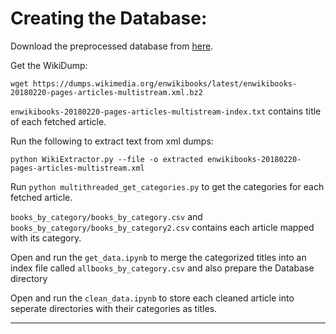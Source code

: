 # Creating the Database:

Download the preprocessed database from [here](https://drive.google.com/a/husky.neu.edu/file/d/1bPI-PPxW417Rhj_61dkbCr1OP4ozfVbx/view?usp=drive_web).

Get the WikiDump:

`wget https://dumps.wikimedia.org/enwikibooks/latest/enwikibooks-20180220-pages-articles-multistream.xml.bz2`

`enwikibooks-20180220-pages-articles-multistream-index.txt` contains title of each fetched article.

Run the following to extract text from xml dumps:

`python WikiExtractor.py --file -o extracted enwikibooks-20180220-pages-articles-multistream.xml`

Run `python multithreaded_get_categories.py` to get the categories for each fetched article. 

`books_by_category/books_by_category.csv` and `books_by_category/books_by_category2.csv` contains each article mapped with its category.

Open and run the `get_data.ipynb` to merge the categorized titles into an index file called `allbooks_by_category.csv` and also prepare the Database directory

Open and run the `clean_data.ipynb` to store each cleaned article into seperate directories with their categories as titles. 

<hr>
